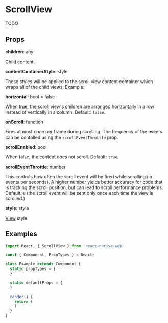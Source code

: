 # ScrollView

TODO

## Props

**children**: any

Child content.

**contentContainerStyle**: style

These styles will be applied to the scroll view content container which wraps
all of the child views. Example:

**horizontal**: bool = false

When true, the scroll view's children are arranged horizontally in a row instead of vertically in a column. Default: `false`.

**onScroll**: function

Fires at most once per frame during scrolling. The frequency of the events can be contolled using the `scrollEventThrottle` prop.

**scrollEnabled**: bool

When false, the content does not scroll. Default: `true`.

**scrollEventThrottle**: number

This controls how often the scroll event will be fired while scrolling (in
events per seconds). A higher number yields better accuracy for code that is
tracking the scroll position, but can lead to scroll performance problems.
Default: `0` (the scroll event will be sent only once each time the view is
scrolled.)

**style**: style

[View](View.md) style

## Examples

```js
import React, { ScrollView } from 'react-native-web'

const { Component, PropTypes } = React;

class Example extends Component {
  static propTypes = {
  }

  static defaultProps = {
  }

  render() {
    return (
    )
  }
}
```
